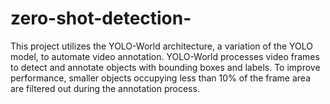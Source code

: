 # zero-shot-detection-
This project utilizes the YOLO-World architecture, a variation of the YOLO model, to automate video annotation. YOLO-World processes video frames to detect and annotate objects with bounding boxes and labels. To improve performance, smaller objects occupying less than 10% of the frame area are filtered out during the annotation process.
